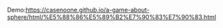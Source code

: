 Demo:https://casenoone.github.io/a-game-about-sphere/html/%E5%88%86%E5%89%B2%E7%90%83%E7%90%83.html
